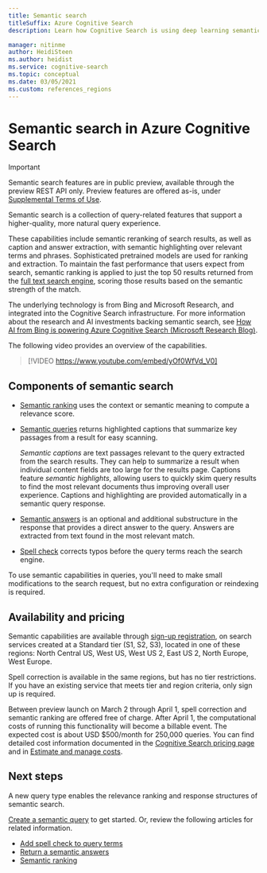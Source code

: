 ```yaml
---
title: Semantic search
titleSuffix: Azure Cognitive Search
description: Learn how Cognitive Search is using deep learning semantic search models from Bing to make search results more intuitive.

manager: nitinme
author: HeidiSteen
ms.author: heidist
ms.service: cognitive-search
ms.topic: conceptual
ms.date: 03/05/2021
ms.custom: references_regions
---
```

# Semantic search in Azure Cognitive Search

> [!IMPORTANT]
> Semantic search features are in public preview, available through the preview REST API only. Preview features are offered as-is, under [Supplemental Terms of Use](https://azure.microsoft.com/support/legal/preview-supplemental-terms/).

Semantic search is a collection of query-related features that support a higher-quality, more natural query experience. 

These capabilities include semantic reranking of search results, as well as caption and answer extraction, with semantic highlighting over relevant terms and phrases. Sophisticated pretrained models are used for ranking and extraction. To maintain the fast performance that users expect from search, semantic ranking is applied to just the top 50 results returned from the [full text search engine](search-lucene-query-architecture.md), scoring those results based on the semantic strength of the match.

The underlying technology is from Bing and Microsoft Research, and integrated into the Cognitive Search infrastructure. For more information about the research and AI investments backing semantic search, see [How AI from Bing is powering Azure Cognitive Search (Microsoft Research Blog)](https://www.microsoft.com/research/blog/the-science-behind-semantic-search-how-ai-from-bing-is-powering-azure-cognitive-search/).

The following video provides an overview of the capabilities.

> [!VIDEO https://www.youtube.com/embed/yOf0WfVd_V0]

## Components of semantic search

+ [Semantic ranking](semantic-ranking.md) uses the context or semantic meaning to compute a relevance score.

+ [Semantic queries](semantic-how-to-query-request.md) returns highlighted captions that summarize key passages from a result for easy scanning.

  *Semantic captions* are text passages relevant to the query extracted from the search results. They can help to summarize a result when individual content fields are too large for the results page. Captions feature *semantic highlights*, allowing users to quickly skim query results to find the most relevant documents thus improving overall user experience. Captions and highlighting are provided automatically in a semantic query response.

+ [Semantic answers](semantic-answers.md) is an optional and additional substructure in the response that provides a direct answer to the query. Answers are extracted from text found in the most relevant match.

+ [Spell check](speller-how-to-add.md) corrects typos before the query terms reach the search engine.

To use semantic capabilities in queries, you'll need to make small modifications to the search request, but no extra configuration or reindexing is required.

## Availability and pricing

Semantic capabilities are available through [sign-up registration](https://aka.ms/SemanticSearchPreviewSignup), on search services created at a Standard tier (S1, S2, S3), located in one of these regions: North Central US, West US, West US 2, East US 2, North Europe, West Europe. 

Spell correction is available in the same regions, but has no tier restrictions. If you have an existing service that meets tier and region criteria, only sign up is required.

Between preview launch on March 2 through April 1, spell correction and semantic ranking are offered free of charge. After April 1, the computational costs of running this functionality will become a billable event. The expected cost is about USD $500/month for 250,000 queries. You can find detailed cost information documented in the [Cognitive Search pricing page](https://azure.microsoft.com/pricing/details/search/) and in [Estimate and manage costs](search-sku-manage-costs.md).

## Next steps

A new query type enables the relevance ranking and response structures of semantic search.

[Create a semantic query](semantic-how-to-query-request.md) to get started. Or, review the following articles for related information.

+ [Add spell check to query terms](speller-how-to-add.md)
+ [Return a semantic answers](semantic-answers.md)
+ [Semantic ranking](semantic-ranking.md)